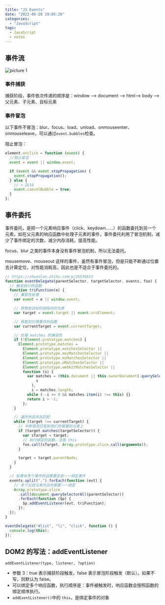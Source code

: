 ```yaml
---
title: "JS Events"
date: "2022-06-28 19:05:26"
categories:
  - "JavaScript"
tags:
  - JavaScript
  - notes
---
```


## 事件流

![picture 1](https://s2.loli.net/2022/06/28/phIXow3jVOKP9cJ.png)

### 事件捕获

捕获阶段，事件依次传递的顺序是：window --> document --> html--> body --> 父元素、子元素、目标元素

### 事件冒泡

以下事件不冒泡：blur、focus、load、unload、onmouseenter、onmouseleave，可以通过`event.bubbles`检查。

阻止冒泡：

```javascript
element.onclick = function (event) {
  //阻止冒泡
  event = event || window.event;

  if (event && event.stopPropagation) {
    event.stopPropagation();
  } else {
    // < IE10
    event.cancelBubble = true;
  }
};
```

## 事件委托

事件委托，是把一个元素响应事件（click、keydown......）的函数委托到另一个元素，如在父元素的响应函数中处理子元素的事件，事件委托利用了冒泡机制，减少了事件绑定的次数，减少内存消耗，提高性能。

focus、blur 之类的事件本身没有事件冒泡机制，所以无法委托。

mousemove、mouseout 这样的事件，虽然有事件冒泡，但是只能不断通过位置去计算定位，对性能消耗高，因此也是不适合于事件委托的。

```javascript
// https://zhuanlan.zhihu.com/p/26536815
function eventDelegate(parentSelector, targetSelector, events, foo) {
  // 触发执行的函数
  function triFunction(e) {
    // 兼容性处理
    var event = e || window.event;

    // 获取到目标阶段指向的元素
    var target = event.target || event.srcElement;

    // 获取到代理事件的函数
    var currentTarget = event.currentTarget;

    // 处理 matches 的兼容性
    if (!Element.prototype.matches) {
      Element.prototype.matches =
        Element.prototype.matchesSelector ||
        Element.prototype.mozMatchesSelector ||
        Element.prototype.msMatchesSelector ||
        Element.prototype.oMatchesSelector ||
        Element.prototype.webkitMatchesSelector ||
        function (s) {
          var matches = (this.document || this.ownerDocument).querySelectorAll(
              s
            ),
            i = matches.length;
          while (--i >= 0 && matches.item(i) !== this) {}
          return i > -1;
        };
    }

    // 遍历外层并且匹配
    while (target !== currentTarget) {
      // 判断是否匹配到我们所需要的元素上
      if (target.matches(targetSelector)) {
        var sTarget = target;
        // 执行绑定的函数，注意 this
        foo.call(sTarget, Array.prototype.slice.call(arguments));
      }

      target = target.parentNode;
    }
  }

  // 如果有多个事件的话需要全部一一绑定事件
  events.split(".").forEach(function (evt) {
    // 多个父层元素的话也需要一一绑定
    Array.prototype.slice
      .call(document.querySelectorAll(parentSelector))
      .forEach(function ($p) {
        $p.addEventListener(evt, triFunction);
      });
  });
}

eventDelegate("#list", "li", "click", function () {
  console.log(this);
});
```

## DOM2 的写法：addEventListener

`addEventListener(type, listener, ?option)`

- 参数 3：true 表示捕获阶段触发，false 表示冒泡阶段触发（默认）。如果不写，则默认为 false。
- 可以绑定多个响应函数，执行顺序是：事件被触发时，响应函数会按照函数的绑定顺序执行。
- `addEventListener()`中的 `this`，是绑定事件的对象
